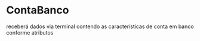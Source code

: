# ContaBanco
receberá dados via terminal contendo as características de conta em banco conforme atributos
